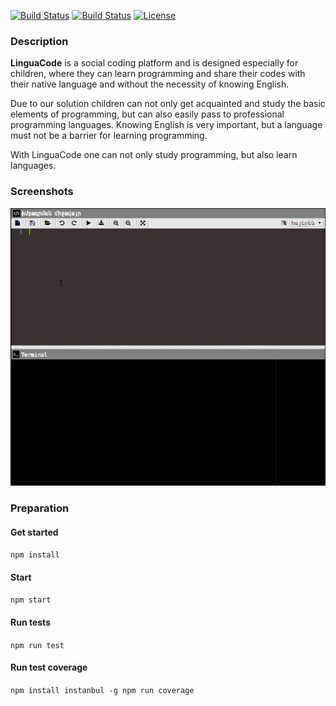 [![Build Status](https://travis-ci.org/LinguaCode/linguacode-api.svg?branch=master)](https://travis-ci.org/LinguaCode/linguacode-api)
[![Build Status](https://david-dm.org/LinguaCode/linguacode-api.svg)](https://david-dm.org)
[![License](http://img.shields.io/:license-gpl3-blue.svg?style=flat-square)](http://www.gnu.org/licenses/gpl-3.0.html)

### Description
**LinguaCode** is a social coding platform and is designed especially for children, where they can learn programming and share their codes with their native language and without the necessity of knowing English.

Due to our solution children can not only get acquainted and study the basic elements of programming, but can also easily pass to professional programming languages. Knowing English is very important, but a language must not be a barrier for learning programming. 

With LinguaCode one can not only study programming, but also learn languages.

### Screenshots

![0.0.1](/screenshots/demonstration_0.0.1.gif)

### Preparation
#### Get started
`npm install`

#### Start
`npm start`

#### Run tests
`npm run test`

#### Run test coverage
`
npm install instanbul -g
npm run coverage
`
